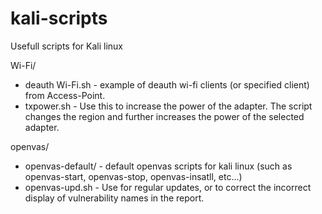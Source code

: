 # kali-scripts

Usefull scripts for Kali linux

Wi-Fi/
 - deauth Wi-Fi.sh - example of deauth wi-fi clients (or specified client) from Access-Point.
 - txpower.sh - Use this to increase the power of the adapter. The script changes the region and further increases the power of the selected adapter.

openvas/
 - openvas-default/ - default openvas scripts for kali linux (such as openvas-start, openvas-stop, openvas-insatll, etc...)
 - openvas-upd.sh - Use for regular updates, or to correct the incorrect display of vulnerability names in the report.

